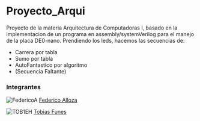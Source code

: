 # Proyecto_Arqui

Proyecto de la materia Arquitectura de Computadoras I, basado en la implementacion de un programa en assembly/systemVerilog para el manejo de la placa DE0-nano. Prendiendo los leds, hacemos las secuencias de:
- Carrera por tabla
- Sumo por tabla
- AutoFantastico por algoritmo
- (Secuencia Faltante)
  
### Integrantes

![FedericoA](https://github.com/fedealloza.png?size=70) [Federico Alloza](https://github.com/fedealloza)

![TOB1EH](https://github.com/TOB1EH.png?size=70) [Tobias Funes](https://github.com/TOB1EH)
